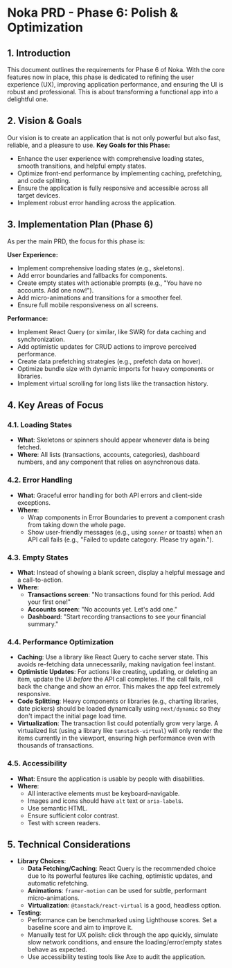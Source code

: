 # Noka PRD - Phase 6: Polish & Optimization

## 1. Introduction
This document outlines the requirements for Phase 6 of Noka. With the core features now in place, this phase is dedicated to refining the user experience (UX), improving application performance, and ensuring the UI is robust and professional. This is about transforming a functional app into a delightful one.

## 2. Vision & Goals
Our vision is to create an application that is not only powerful but also fast, reliable, and a pleasure to use.
**Key Goals for this Phase:**
- Enhance the user experience with comprehensive loading states, smooth transitions, and helpful empty states.
- Optimize front-end performance by implementing caching, prefetching, and code splitting.
- Ensure the application is fully responsive and accessible across all target devices.
- Implement robust error handling across the application.

## 3. Implementation Plan (Phase 6)
As per the main PRD, the focus for this phase is:

**User Experience:**
- Implement comprehensive loading states (e.g., skeletons).
- Add error boundaries and fallbacks for components.
- Create empty states with actionable prompts (e.g., "You have no accounts. Add one now!").
- Add micro-animations and transitions for a smoother feel.
- Ensure full mobile responsiveness on all screens.

**Performance:**
- Implement React Query (or similar, like SWR) for data caching and synchronization.
- Add optimistic updates for CRUD actions to improve perceived performance.
- Create data prefetching strategies (e.g., prefetch data on hover).
- Optimize bundle size with dynamic imports for heavy components or libraries.
- Implement virtual scrolling for long lists like the transaction history.

## 4. Key Areas of Focus

### 4.1. Loading States
- **What**: Skeletons or spinners should appear whenever data is being fetched.
- **Where**: All lists (transactions, accounts, categories), dashboard numbers, and any component that relies on asynchronous data.

### 4.2. Error Handling
- **What**: Graceful error handling for both API errors and client-side exceptions.
- **Where**:
    - Wrap components in Error Boundaries to prevent a component crash from taking down the whole page.
    - Show user-friendly messages (e.g., using `sonner` or toasts) when an API call fails (e.g., "Failed to update category. Please try again.").

### 4.3. Empty States
- **What**: Instead of showing a blank screen, display a helpful message and a call-to-action.
- **Where**:
    - **Transactions screen**: "No transactions found for this period. Add your first one!"
    - **Accounts screen**: "No accounts yet. Let's add one."
    - **Dashboard**: "Start recording transactions to see your financial summary."

### 4.4. Performance Optimization
- **Caching**: Use a library like React Query to cache server state. This avoids re-fetching data unnecessarily, making navigation feel instant.
- **Optimistic Updates**: For actions like creating, updating, or deleting an item, update the UI *before* the API call completes. If the call fails, roll back the change and show an error. This makes the app feel extremely responsive.
- **Code Splitting**: Heavy components or libraries (e.g., charting libraries, date pickers) should be loaded dynamically using `next/dynamic` so they don't impact the initial page load time.
- **Virtualization**: The transaction list could potentially grow very large. A virtualized list (using a library like `tanstack-virtual`) will only render the items currently in the viewport, ensuring high performance even with thousands of transactions.

### 4.5. Accessibility
- **What**: Ensure the application is usable by people with disabilities.
- **Where**:
    - All interactive elements must be keyboard-navigable.
    - Images and icons should have `alt` text or `aria-label`s.
    - Use semantic HTML.
    - Ensure sufficient color contrast.
    - Test with screen readers.

## 5. Technical Considerations
- **Library Choices**:
    - **Data Fetching/Caching**: React Query is the recommended choice due to its powerful features like caching, optimistic updates, and automatic refetching.
    - **Animations**: `framer-motion` can be used for subtle, performant micro-animations.
    - **Virtualization**: `@tanstack/react-virtual` is a good, headless option.
- **Testing**:
    - Performance can be benchmarked using Lighthouse scores. Set a baseline score and aim to improve it.
    - Manually test for UX polish: click through the app quickly, simulate slow network conditions, and ensure the loading/error/empty states behave as expected.
    - Use accessibility testing tools like Axe to audit the application. 